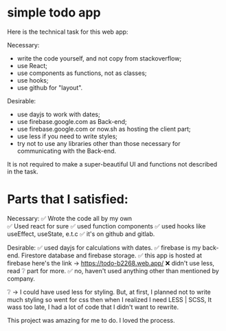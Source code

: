 # simple todo app
 Here is the technical task for this web app:

Necessary:

- write the code yourself, and not copy from stackoverflow;
- use React;
- use components as functions, not as classes;
- use hooks;
- use github for "layout".

Desirable:
- use dayjs to work with dates;
- use firebase.google.com as Back-end;
- use firebase.google.com or now.sh as hosting the client part;
- use less if you need to write styles;
- try not to use any libraries other than those necessary for communicating with the Back-end.

It is not required to make a super-beautiful UI and functions not described in the task.

# Parts that I satisfied:

Necessary:
✅ Wrote the code all by my own <br>
✅ Used react for sure
✅ used function components
✅ used hooks like useEffect, useState, e.t.c
✅ it's on github and gitlab.

Desirable:
✅ used dayjs for calculations with dates.
✅ firebase is my back-end. Firestore database and firebase storage.
✅ this app is hosted at firebase here's the link -> https://todo-b2268.web.app/ 
❌ didn't use less, read ❔ part for more. 
✅ no, haven't used anything other than mentioned by company.


❔ -> I could have used less for styling. But, at first, I planned not to write much styling so went for css then when I realized I need LESS | SCSS, It wass too late, I had a lot of code that I didn't want to rewrite.

This project was amazing for me to do. I loved the process.

